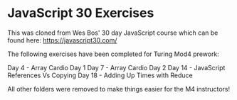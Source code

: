 # JavaScript 30 Exercises

This was cloned from Wes Bos' 30 day JavaScript course which can be found here: https://javascript30.com/

The following exercises have been completed for Turing Mod4 prework:

Day 4 - Array Cardio Day 1
Day 7 - Array Cardio Day 2
Day 14 - JavaScript References Vs Copying
Day 18 - Adding Up Times with Reduce

All other folders were removed to make things easier for the M4 instructors!
